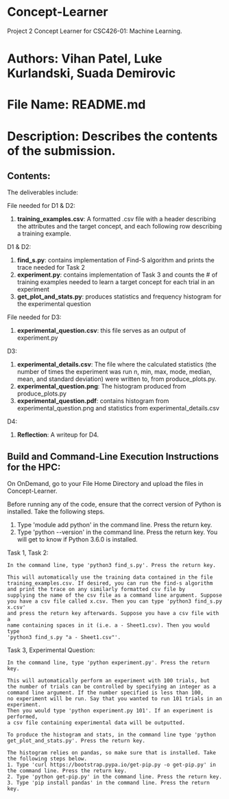# Concept-Learner
Project 2 Concept Learner for CSC426-01: Machine Learning.

# Authors: Vihan Patel, Luke Kurlandski, Suada Demirovic
# File Name: README.md
# Description: Describes the contents of the submission.

## Contents:
The deliverables include:

File needed for D1 & D2:
1. **training_examples.csv**: A formatted .csv file with a header describing the attributes and the target concept, and each following row describing a training example.

D1 & D2:
1. **find_s.py**: contains implementation of Find-S algorithm and prints the trace needed for Task 2
2. **experiment.py**: contains implementation of Task 3 and counts the # of training examples needed to learn a target concept for each trial in an experiment
3. **get_plot_and_stats.py**: produces statistics and frequency histogram for the experimental question

File needed for D3:
1. **experimental_question.csv**: this file serves as an output of experiment.py

D3: 
1. **experimental_details.csv**: The file where the calculated statistics (the number of times the experiment was run n, min, max, mode, median, mean, and standard deviation) were written to, from produce_plots.py. 
2. **experimental_question.png**: The histogram produced from produce_plots.py
3. **experimental_question.pdf**: contains histogram from experimental_question.png and statistics from experimental_details.csv

D4:
1. **Reflection**: A writeup for D4.

## Build and Command-Line Execution Instructions for the HPC:

On OnDemand, go to your File Home Directory and upload the files in Concept-Learner. 

Before running any of the code, ensure that the correct version of Python 
is installed. Take the following steps.
1. Type 'module add python' in the command line. Press the return key.
2. Type 'python --version' in the command line. Press the return key.
You will get to know if Python 3.6.0 is installed.

Task 1, Task 2: 
	
	In the command line, type 'python3 find_s.py'. Press the return key.

	This will automatically use the training data contained in the file
	training_examples.csv. If desired, you can run the find-s algorithm
	and print the trace on any similarly formatted csv file by 
	supplying the name of the csv file as a command line argument. Suppose
	you have a csv file called x.csv. Then you can type 'python3 find_s.py x.csv'
	and press the return key afterwards. Suppose you have a csv file with a
	name containing spaces in it (i.e. a - Sheet1.csv). Then you would type
	'python3 find_s.py "a - Sheet1.csv"'.

Task 3, Experimental Question:
	
	In the command line, type 'python experiment.py'. Press the return key.

	This will automatically perform an experiment with 100 trials, but 
	the number of trials can be controlled by specifying an integer as a
	command line argument. If the number specified is less than 100, 
	no experiment will be run. Say that you wanted to run 101 trials in an experiment.
	Then you would type 'python experiment.py 101'. If an experiment is performed, 
	a csv file containing experimental data will be outputted.
	
	To produce the histogram and stats, in the command line type 'python get_plot_and_stats.py'. Press the return key.

	The histogram relies on pandas, so make sure that is installed. Take the following steps below.
	1. Type 'curl https://bootstrap.pypa.io/get-pip.py -o get-pip.py' in the command line. Press the return key.
	2. Type 'python get-pip.py' in the command line. Press the return key.
	3. Type 'pip install pandas' in the command line. Press the return key.
